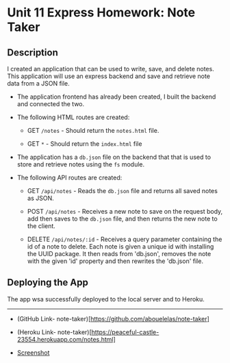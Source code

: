 # Unit 11 Express Homework: Note Taker

## Description

I created an application that can be used to write, save, and delete notes. This application will use an express backend and save and retrieve note data from a JSON file.

* The application frontend has already been created, I built the backend and connected the two. 

* The following HTML routes are created:

  * GET `/notes` - Should return the `notes.html` file.

  * GET `*` - Should return the `index.html` file

* The application has a `db.json` file on the backend that that is used to store and retrieve notes using the `fs` module.

* The following API routes are created:

  * GET `/api/notes` -  Reads the `db.json` file and returns all saved notes as JSON.

  * POST `/api/notes` - Receives a new note to save on the request body, add then saves to the `db.json` file, and then returns the new note to the client.

  * DELETE `/api/notes/:id` - Receives a query parameter containing the id of a note to delete. Each note is given a unique id with installing the UUID package. It then reads from 'db.json', removes the note with the given 'id' property and then rewrites the 'db.json' file.  
## Deploying the App

The app wsa successfully deployed to the local server and to Heroku.
- - -

* (GitHub Link- note-taker)[https://github.com/abouelelas/note-taker]
* (Heroku Link- note-taker)[https://peaceful-castle-23554.herokuapp.com/notes.html]

* [Screenshot](https://github.com/abouelelas/note-taker/blob/master/public/assets/Notetaker-ss.png)
